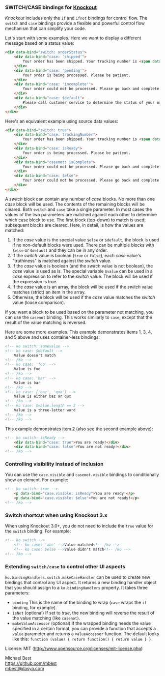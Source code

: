### **SWITCH/CASE** bindings for [Knockout](http://knockoutjs.com/)

*Knockout* includes only the `if` and `ifnot` bindings for control flow. The `switch` and `case` bindings provide a flexible and powerful control flow mechanism that can simplify your code.

Let's start with some examples. Here we want to display a different message based on a status value:

```html
<div data-bind="switch: orderStatus">
    <div data-bind="case: 'shipped'">
        Your order has been shipped. Your tracking number is <span data-bind="text: trackingNumber"></span>.
    </div>
    <div data-bind="case: 'pending'">
        Your order is being processed. Please be patient.
    </div>
    <div data-bind="case: 'incomplete'">
        Your order could not be processed. Please go back and complete the missing data.
    </div>
    <div data-bind="case: $default">
        Please call customer service to determine the status of your order.
    </div>
</div>
```

Here's an equivalent example using source data values:

```html
<div data-bind="switch: true">
    <div data-bind="case: trackingNumber">
        Your order has been shipped. Your tracking number is <span data-bind="text: trackingNumber"></span>.
    </div>
    <div data-bind="case: isReady">
        Your order is being processed. Please be patient.
    </div>
    <div data-bind="casenot: isComplete">
        Your order could not be processed. Please go back and complete the missing data.
    </div>
    <div data-bind="case: $else">
        Your order could not be processed. Please go back and complete the missing data.
    </div>
</div>
```

A *switch* block can contain any number of *case* blocks. No more than one *case* block will be used. The contents of the remaining blocks will be cleared. Both `switch` and `case` take a single parameter. In most cases the values of the two parameters are matched against each other to determine which case block to use. The first block (top-down) to match is used; subsequent blocks are cleared. Here, in detail, is how the values are matched:

1. If the *case* value is the special value `$else` or `$default`, the block is used if no non-default blocks were used. There can be multiple blocks with `$else` or `$default` and they can be in any order.
1. If the *switch* value is boolean (`true` or `false`), each *case* value's "truthiness" is matched against the *switch* value.
1. If the *case* value is boolean (and the *switch* value is not boolean), the *case* value is used as is. The special variable `$value` can be used in a *case* expression to refer to the *switch* value. The block will be used if the expression is true.
1. If the *case* value is an array, the block will be used if the *switch* value matches (strict) an item in the array.
1. Otherwise, the block will be used if the *case* value matches the *switch* value (loose comparison).

If you want a block to be used based on the parameter not matching, you can use the `casenot` binding. This works similarly to `case`, except that the result of the value matching is reversed.

Here are some more examples. This example demonstrates items 1, 3, 4, and 5 above and uses container-less bindings:

```html
<!-- ko switch: somevalue -->
<!-- ko case: $default -->
    Value doesn't match
<!-- /ko -->
<!-- ko case: 'foo' -->
    Value is foo
<!-- /ko -->
<!-- ko case: 'bar' -->
    Value is bar
<!-- /ko -->
<!-- ko case: ['baz', 'qux'] -->
    Value is either baz or qux
<!-- /ko -->
<!-- ko case: $value.length == 3 -->
    Value is a three-letter word
<!-- /ko -->
<!-- /ko -->
```

This example demonstrates item 2 (also see the second example above):

```html
<!-- ko switch: isReady -->
    <div data-bind="case: true">You are ready!</div>
    <div data-bind="case: false">You are not ready!</div>
<!-- /ko -->
```

### Controlling visibility instead of inclusion

You can use the `case.visible` and `casenot.visible` bindings to conditionally show an element. For example:

```html
<!-- ko switch: true -->
    <p data-bind="case.visible: isReady">You are ready!</p>
    <p data-bind="case.visible: $else">You are not ready!</p>
<!-- /ko -->
```

### Switch shortcut when using Knockout 3.x

When using Knockout 3.0+, you do not need to include the `true` value for the `switch` binding. For example:

```html
<!-- ko switch -->
    <!-- ko case: 'abc' -->Value matched<!-- /ko -->
    <!-- ko case: $else -->Value didn't match<!-- /ko -->
<!-- /ko -->
```

### Extending `switch/case` to control other UI aspects

`ko.bindingHandlers.switch.makeCaseHandler` can be used to create new bindings that control any UI aspect. It returns a new binding handler object that you should assign to a `ko.bindingHandlers` property. It takes three parameters:

* `binding` This is the name of the binding to wrap (`case` wraps the `if` binding, for example).
* `isNot` (optional) If set to *true*, the new binding will reverse the result of the value matching (like `casenot`).
* `makeValueAccessor` (optional) If the wrapped binding needs the value specified in a certain format, you can provide a function that accepts a `value` parameter and returns a `valueAccessor` function. The default looks like this:
`function (value) { return function() { return value } }`

License: MIT (http://www.opensource.org/licenses/mit-license.php)

Michael Best<br>
https://github.com/mbest<br>
mbest@dasya.com
